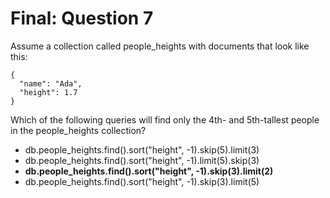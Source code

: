 # Final: Question 7

Assume a collection called people_heights with documents that look like this:

```
{
  "name": "Ada",
  "height": 1.7
}
```

Which of the following queries will find only the 4th- and 5th-tallest people in the people_heights collection?




- db.people_heights.find().sort("height", -1).skip(5).limit(3)
- db.people_heights.find().sort("height", -1).limit(5).skip(3)
- **db.people_heights.find().sort("height", -1).skip(3).limit(2)**
- db.people_heights.find().sort("height", -1).skip(3).limit(5)
